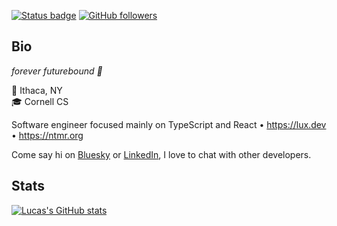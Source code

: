 [![Status badge](https://img.shields.io/badge/Status-Cornell%20Class%20of%202027-blue.svg?style=for-the-badge&labelColor=000)](https://shields.io/)
[![GitHub followers](https://img.shields.io/github/followers/lucasdoell?logo=github&style=for-the-badge&labelColor=000)](https://github.com/lucasdoell)

## Bio

_forever futurebound 🎈_

📍 Ithaca, NY \
🎓 Cornell CS

Software engineer focused mainly on TypeScript and React • https://lux.dev • https://ntmr.org

Come say hi on [Bluesky](https://bsky.app/profile/lux.dev) or [LinkedIn](https://linkedin.com/in/lucasdoell), I love to chat with other developers.

## Stats

[![Lucas's GitHub stats](https://github-readme-stats.vercel.app/api/top-langs/?username=lucasdoell&layout=compact&theme=dark)](https://github.com/anuraghazra/github-readme-stats)

